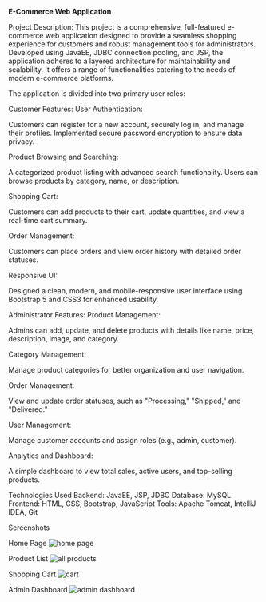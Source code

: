 <b>E-Commerce Web Application</b>

Project Description:
This project is a comprehensive, full-featured e-commerce web application designed to provide a seamless shopping experience for customers and robust management tools for administrators. Developed using JavaEE, JDBC connection pooling, and JSP, the application adheres to a layered architecture for maintainability and scalability. It offers a range of functionalities catering to the needs of modern e-commerce platforms.

The application is divided into two primary user roles:

Customer Features:
User Authentication:

Customers can register for a new account, securely log in, and manage their profiles.
Implemented secure password encryption to ensure data privacy.

Product Browsing and Searching:

A categorized product listing with advanced search functionality.
Users can browse products by category, name, or description.

Shopping Cart:

Customers can add products to their cart, update quantities, and view a real-time cart summary.

Order Management:

Customers can place orders and view order history with detailed order statuses.

Responsive UI:

Designed a clean, modern, and mobile-responsive user interface using Bootstrap 5 and CSS3 for enhanced usability.

Administrator Features:
Product Management:

Admins can add, update, and delete products with details like name, price, description, image, and category.

Category Management:

Manage product categories for better organization and user navigation.

Order Management:

View and update order statuses, such as "Processing," "Shipped," and "Delivered."

User Management:

Manage customer accounts and assign roles (e.g., admin, customer).

Analytics and Dashboard:

A simple dashboard to view total sales, active users, and top-selling products.


Technologies Used
Backend: JavaEE, JSP, JDBC
Database: MySQL
Frontend: HTML, CSS, Bootstrap, JavaScript
Tools: Apache Tomcat, IntelliJ IDEA, Git

Screenshots

Home Page
![home page](https://github.com/user-attachments/assets/a0966f06-3a0e-4391-92fa-80a834a2562d)

Product List
![all products](https://github.com/user-attachments/assets/09f47422-8cba-403c-9e40-99c0abefbe18)

Shopping Cart
![cart](https://github.com/user-attachments/assets/7a041b77-f6f7-49b6-b43a-07cb1efe8d9c)

Admin Dashboard
![admin dashboard](https://github.com/user-attachments/assets/49c15437-5a28-4247-9bfe-e8ec1ba37d84)


